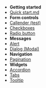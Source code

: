 - **Getting started**
 - [Quick start.md](/quickstart)
- **Form controls**
 - [Callender (test)](/custom-elements-docs/Form-Callender)
 - [Checkboxes](/custom-elements-docs/Form-Checkboxes.md)
 - [Radio button](/custom-elements-docs/Form-Radio-buttons.md)   
- **Messages**
 - [Alert](/custom-elements-docs/Message-Alert.md)
 - [Dialog (Modal)](/custom-elements-docs/Message-Dialog-Modal.md)
- **Navigation**
 - [Pagination](/custom-elements-docs/Navigation-Pagination.md) 
- **Widgets**
 - [Accordion](/custom-elements-docs/Widget-Accordions.md)
 - [Tabs](/custom-elements-docs/Widget-Tabs.md)
 - [Tooltip](/custom-elements-docs/Widget-Tooltip.md)
